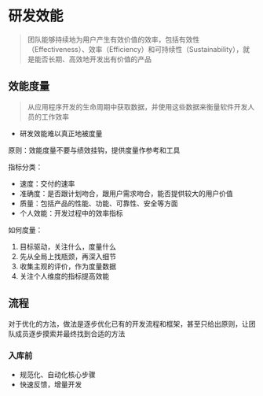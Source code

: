 # 研发效能

> 团队能够持续地为用户产生有效价值的效率，包括有效性（Effectiveness）、效率（Efficiency）和可持续性（Sustainability），就是能否长期、高效地开发出有价值的产品

## 效能度量

> 从应用程序开发的生命周期中获取数据，并使用这些数据来衡量软件开发人员的工作效率

- 研发效能难以真正地被度量

原则：效能度量不要与绩效挂钩，提供度量作参考和工具

指标分类：

- 速度：交付的速率
- 准确度：是否跟计划吻合，跟用户需求吻合，能否提供较大的用户价值
- 质量：包括产品的性能、功能、可靠性、安全等方面
- 个人效能：开发过程中的效率指标

如何度量：

1. 目标驱动，关注什么，度量什么
2. 先从全局上找瓶颈，再深入细节
3. 收集主观的评价，作为度量数据
4. 关注个人维度的指标提高效能

## 流程

对于优化的方法，做法是逐步优化已有的开发流程和框架，甚至只给出原则，让团队成员逐步摸索并最终找到合适的方法

### 入库前

- 规范化、自动化核心步骤
- 快速反馈，增量开发

